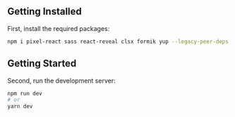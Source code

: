 ## Getting Installed

First, install the required packages:

```bash
npm i pixel-react sass react-reveal clsx formik yup --legacy-peer-deps

```

## Getting Started

Second, run the development server:

```bash
npm run dev
# or
yarn dev

```
